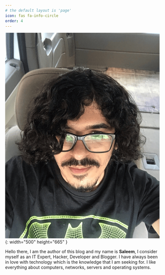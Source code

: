```yaml
---
# the default layout is 'page'
icon: fas fa-info-circle
order: 4
---
```


![Desktop View](/assets/img/profile/Saleem.png){: width="500" height="665" }

Hello there, I am the author of this blog and my name is **Saleem**, I consider myself as an IT Expert, Hacker, Developer and Blogger. I have always been in love with technology which is the knowledge that I am seeking for. I like everything about computers, networks, servers and operating systems.